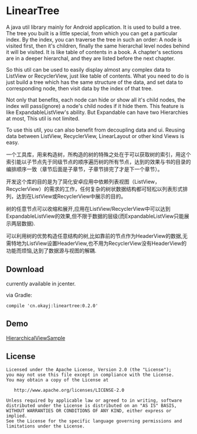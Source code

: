 # LinearTree
A java util library mainly for Android application. 
It is used to build a tree. The tree you built is a little special, from which you can get a particular index. 
By the index, you can traverse the tree in such an order: A node is visited first, then it's children, finally the same hierarchal level nodes behind it will be visited.
It is like table of contents in a book. A chapter's sections are in a deeper hierarchal, and they are listed before the next chapter.

So this util can be used to easily display almost any complex data to ListView or RecyclerView, just like table of contents. What you need to do is just build a tree which has the same structure of the data, and set data to corresponding node, then visit data by the index of that tree. 

Not only that benefits, each node can hide or show all it's child nodes, the index will pass(ignore) a node's child nodes if it hide them. This feature is like ExpandableListView's ability. But Expandable can have two Hierarchies at most, This util is not limited.

To use this util, you can also benefit from decoupling data and ui. Reusing data between ListView, RecyclerView, LinearLayout or other kind Views is easy.


一个工具库，用来构造树，所构造的树的特殊之处在于可以获取树的索引，用这个索引能以子节点先于同级节点的顺序遍历树的所有节点，达到的效果与书的目录的编排顺序一致（章节后面是子章节，子章节排完了才是下一个章节）。

开发这个库的目的是为了简化安卓应用中依赖列表视图（ListView，RecyclerView）的需求的工作，任何复杂的树状数据结构都可轻松以列表形式排列，达到在ListView或RecyclerView中展示的目的。

树的任意节点可以收缩和展开,应用在ListView/RecyclerView中可以达到ExpandableListView的效果,但不限于数据的层级(而ExpandableListView只能展示两层数据).

可以利用树的优势构造任意结构的树,比如靠前的节点作为HeaderView的数据,无需特地为ListView设置HeaderView,也不用为RecyclerView没有HeaderView的功能而烦恼,达到了数据源与视图的解耦.

## Download
currently available in jcenter.

via Gradle:

    compile 'cn.okayj:lineartree:0.2.0'

## Demo
[HierarchicalViewSample][1]

## License
    Licensed under the Apache License, Version 2.0 (the "License");
    you may not use this file except in compliance with the License.
    You may obtain a copy of the License at

       http://www.apache.org/licenses/LICENSE-2.0

    Unless required by applicable law or agreed to in writing, software
    distributed under the License is distributed on an "AS IS" BASIS,
    WITHOUT WARRANTIES OR CONDITIONS OF ANY KIND, either express or implied.
    See the License for the specific language governing permissions and
    limitations under the License.
    
[1]: https://github.com/jack-cook/HierarchicalViewSample